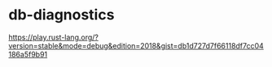 # db-diagnostics
https://play.rust-lang.org/?version=stable&mode=debug&edition=2018&gist=db1d727d7f66118df7cc04186a5f9b91
